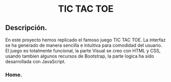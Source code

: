 
# <h1 align="center"> <strong>TIC TAC TOE</strong></h1>

## Descripción.
  
En este proyecto hemos replicado el famoso juego TIC TAC TOE. La interfaz se ha generado de manera sencilla e intuitiva para comodidad del usuario. El juego es totalmente funcional, la parte Visual se creo con HTML y CSS, usando tambien algunos recursos de Bootstrap, la parte logica ha sido desarrollada con JavaScript.  
  
   ### Home.
  